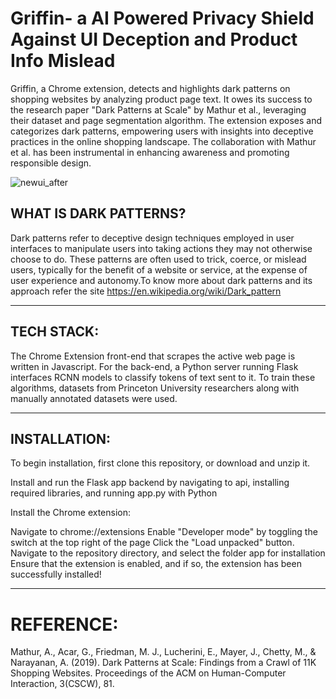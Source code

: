 # Griffin- a AI Powered Privacy Shield Against UI Deception and Product Info Mislead

Griffin, a Chrome extension, detects and highlights dark patterns on shopping websites by analyzing product page text. It owes its success to the research paper "Dark Patterns at Scale" by Mathur et al., leveraging their dataset and page segmentation algorithm. The extension exposes and categorizes dark patterns, empowering users with insights into deceptive practices in the online shopping landscape. The collaboration with Mathur et al. has been instrumental in enhancing awareness and promoting responsible design.




![newui_after](https://github.com/Harris2621/griffin/assets/144410689/753673c8-92cd-4e95-b921-4db5fb822d41)

WHAT IS DARK PATTERNS?
-------------------------------------------------------------------------------------------------------------------------------------------------------------------------------------------

Dark patterns refer to deceptive design techniques employed in user interfaces to manipulate users into taking actions they may not otherwise choose to do. These patterns are often used to trick, coerce, or mislead users, typically for the benefit of a website or service, at the expense of user experience and autonomy.To know more about dark patterns and its approach refer the site https://en.wikipedia.org/wiki/Dark_pattern

-------------------------------------------------------------------------------------------------------------------------------------------------------------------------------------------
TECH STACK:
-------------------------------------------------------------------------------------------------------------------------------------------------------------------------------------------

The Chrome Extension front-end that scrapes the active web page is written in Javascript. For the back-end, a Python server running Flask interfaces RCNN models to classify tokens of text sent to it. To train these algorithms, datasets from Princeton University researchers along with manually annotated datasets were used.

-------------------------------------------------------------------------------------------------------------------------------------------------------------------------------------------

INSTALLATION:
-------------------------------------------------------------------------------------------------------------------------------------------------------------------------------------------
To begin installation, first clone this repository, or download and unzip it.

Install and run the Flask app backend by navigating to api, installing required libraries, and running app.py with Python

Install the Chrome extension:

Navigate to chrome://extensions
Enable "Developer mode" by toggling the switch at the top right of the page
Click the "Load unpacked" button.
Navigate to the repository directory, and select the folder app for installation
Ensure that the extension is enabled, and if so, the extension has been successfully installed!

-------------------------------------------------------------------------------------------------------------------------------------------------------------------------------------------
# REFERENCE:

Mathur, A., Acar, G., Friedman, M. J., Lucherini, E., Mayer, J., Chetty, M., & Narayanan, A. (2019). Dark Patterns at Scale: Findings from a Crawl of 11K Shopping Websites. Proceedings of the ACM on Human-Computer Interaction, 3(CSCW), 81.
